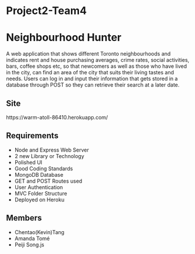 # Project2-Team4
<h1>Neighbourhood Hunter</h1>

A web application that shows different Toronto neighbourhoods and indicates rent and house purchasing averages, crime rates, social activities, bars, coffee shops etc, so that newcomers as well as those who have lived in the city, can find an area of the city that suits their living tastes and needs. Users can log in and input their information that gets stored in a database through POST so they can retrieve their search at a later date.

<h2>Site</h2> 
https://warm-atoll-86410.herokuapp.com/

<h2>Requirements</h2>
<ul>
 <li>Node and Express Web Server</li>
 <li>2 new Library or Technology</li>
 <li>Polished UI</li>
<li>Good Coding Standards</li> 
 <li>MongoDB Database</li>
 <li>GET and POST Routes used</li>
 <li>User Authentication</li>
 <li>MVC Folder Structure</li>
 <li>Deployed on Heroku</li>
 </ul>

<h2>Members</h2>
<ul>
<li>Chentao(Kevin)Tang</li>
<li>Amanda Tomé</li>
<li>Peiji Song.js</li>
 </ul>
